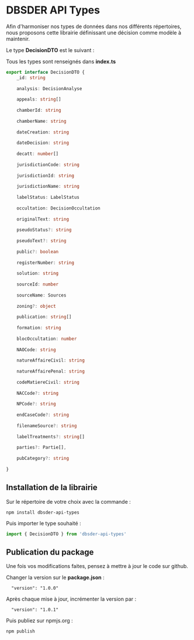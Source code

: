 # DBSDER API Types

Afin d'harmoniser nos types de données dans nos différents répertoires, nous proposons cette librairie définissant une décision comme modèle à maintenir.

Le type **DecisionDTO** est le suivant :

Tous les types sont renseignés dans **index.ts**

```typescript
export interface DecisionDTO {
    _id: string
    
    analysis: DecisionAnalyse
    
    appeals: string[]
    
    chamberId: string
    
    chamberName: string
    
    dateCreation: string
    
    dateDecision: string
    
    decatt: number[]
    
    jurisdictionCode: string
    
    jurisdictionId: string
    
    jurisdictionName: string
    
    labelStatus: LabelStatus
    
    occultation: DecisionOccultation
    
    originalText: string
    
    pseudoStatus?: string
    
    pseudoText?: string
    
    public?: boolean
    
    registerNumber: string
    
    solution: string
    
    sourceId: number
    
    sourceName: Sources
    
    zoning?: object
    
    publication: string[]
    
    formation: string
    
    blocOccultation: number
    
    NAOCode: string
    
    natureAffaireCivil: string
    
    natureAffairePenal: string
    
    codeMatiereCivil: string
    
    NACCode?: string
    
    NPCode?: string
    
    endCaseCode?: string
    
    filenameSource?: string
    
    labelTreatments?: string[]
    
    parties?: Partie[],
    
    pubCategory?: string
    
}
```

## Installation de la librairie

Sur le répertoire de votre choix avec la commande :
```
npm install dbsder-api-types
```

Puis importer le type souhaité :
```typescript
import { DecisionDTO } from 'dbsder-api-types'
```

## Publication du package

Une fois vos modifications faites, pensez à mettre à jour le code sur github.

Changer la version sur le **package.json** :

```
  "version": "1.0.0"
```

Après chaque mise à jour, incrémenter la version par :
```
  "version": "1.0.1"
```

Puis publiez sur npmjs.org :
```
npm publish
```


